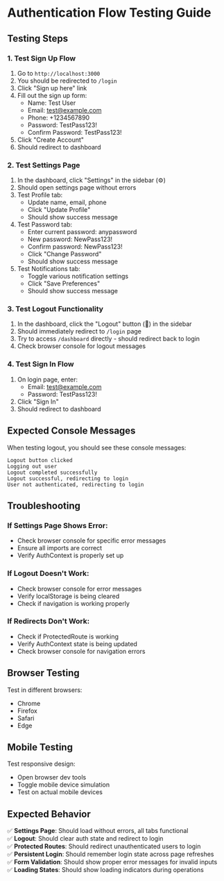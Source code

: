 # Authentication Flow Testing Guide

## Testing Steps

### 1. Test Sign Up Flow
1. Go to `http://localhost:3000`
2. You should be redirected to `/login`
3. Click "Sign up here" link
4. Fill out the sign up form:
   - Name: Test User
   - Email: test@example.com
   - Phone: +1234567890
   - Password: TestPass123!
   - Confirm Password: TestPass123!
5. Click "Create Account"
6. Should redirect to dashboard

### 2. Test Settings Page
1. In the dashboard, click "Settings" in the sidebar (⚙️)
2. Should open settings page without errors
3. Test Profile tab:
   - Update name, email, phone
   - Click "Update Profile"
   - Should show success message
4. Test Password tab:
   - Enter current password: anypassword
   - New password: NewPass123!
   - Confirm password: NewPass123!
   - Click "Change Password"
   - Should show success message
5. Test Notifications tab:
   - Toggle various notification settings
   - Click "Save Preferences"
   - Should show success message

### 3. Test Logout Functionality
1. In the dashboard, click the "Logout" button (🚪) in the sidebar
2. Should immediately redirect to `/login` page
3. Try to access `/dashboard` directly - should redirect back to login
4. Check browser console for logout messages

### 4. Test Sign In Flow
1. On login page, enter:
   - Email: test@example.com
   - Password: TestPass123!
2. Click "Sign In"
3. Should redirect to dashboard

## Expected Console Messages

When testing logout, you should see these console messages:
```
Logout button clicked
Logging out user
Logout completed successfully
Logout successful, redirecting to login
User not authenticated, redirecting to login
```

## Troubleshooting

### If Settings Page Shows Error:
- Check browser console for specific error messages
- Ensure all imports are correct
- Verify AuthContext is properly set up

### If Logout Doesn't Work:
- Check browser console for error messages
- Verify localStorage is being cleared
- Check if navigation is working properly

### If Redirects Don't Work:
- Check if ProtectedRoute is working
- Verify AuthContext state is being updated
- Check browser console for navigation errors

## Browser Testing

Test in different browsers:
- Chrome
- Firefox
- Safari
- Edge

## Mobile Testing

Test responsive design:
- Open browser dev tools
- Toggle mobile device simulation
- Test on actual mobile devices

## Expected Behavior

✅ **Settings Page**: Should load without errors, all tabs functional  
✅ **Logout**: Should clear auth state and redirect to login  
✅ **Protected Routes**: Should redirect unauthenticated users to login  
✅ **Persistent Login**: Should remember login state across page refreshes  
✅ **Form Validation**: Should show proper error messages for invalid inputs  
✅ **Loading States**: Should show loading indicators during operations  